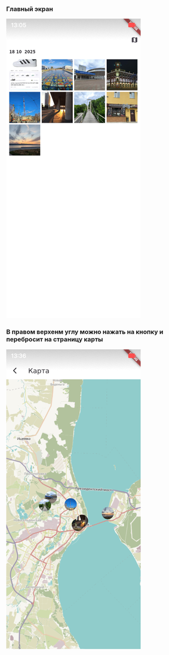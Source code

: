 ### Главный экран
![Гланвый Экран](./images_readme/gallery.png)
### В правом верхенм углу можно нажать на кнопку и перебросит на страницу карты
![Карта](./images_readme/map.png)
